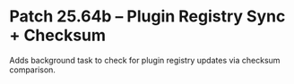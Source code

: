 # Patch 25.64b – Plugin Registry Sync + Checksum

Adds background task to check for plugin registry updates via checksum comparison.
